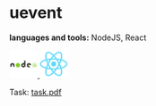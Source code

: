 # uevent

**languages and tools:**
NodeJS, React

<p>
    <a href="https://nodejs.org" target="_blank" rel="noreferrer">
        <img src="https://raw.githubusercontent.com/devicons/devicon/master/icons/nodejs/nodejs-original-wordmark.svg" alt="nodejs" width="50" height="50"/>
    </a>
    <a href="https://reactjs.org" target="_blank" rel="noreferrer">
        <img src="https://raw.githubusercontent.com/devicons/devicon/master/icons/react/react-original.svg" alt="nodejs" width="50" height="50"/>
    </a>
</p>

Task:
[task.pdf](task.pdf)

<!-- API in [postman_collection](usof.postman_collection.json) -->
